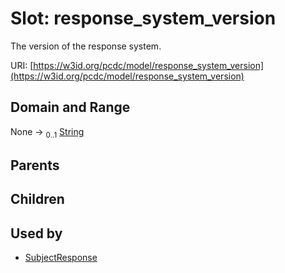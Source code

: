
# Slot: response_system_version


The version of the response system.

URI: [https://w3id.org/pcdc/model/response_system_version](https://w3id.org/pcdc/model/response_system_version)


## Domain and Range

None &#8594;  <sub>0..1</sub> [String](types/String.md)

## Parents


## Children


## Used by

 * [SubjectResponse](SubjectResponse.md)
